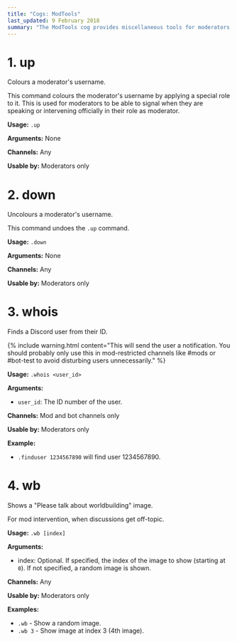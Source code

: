```yaml
---
title: "Cogs: ModTools"
last_updated: 9 February 2018
summary: "The ModTools cog provides miscellaneous tools for moderators."
---
```


# 1. up

Colours a moderator's username.

This command colours the moderator's username by applying a special role to it. This is used for moderators to be able to signal when they are speaking or intervening officially in their role as moderator.

**Usage:** `.up`

**Arguments:** None

**Channels:** Any

**Usable by:** Moderators only

# 2. down

Uncolours a moderator's username.

This command undoes the `.up` command.

**Usage:** `.down`

**Arguments:** None

**Channels:** Any

**Usable by:** Moderators only

# 3. whois

Finds a Discord user from their ID.

{% include warning.html content="This will send the user a notification. You should probably only use this in mod-restricted channels like #mods or #bot-test to avoid disturbing users unnecessarily." %}

**Usage:** `.whois <user_id>`

**Arguments:**
* `user_id`: The ID number of the user.

**Channels:** Mod and bot channels only

**Usable by:** Moderators only

**Example:**
* `.finduser 1234567890` will find user 1234567890.

# 4. wb

Shows a "Please talk about worldbuilding" image.
        
For mod intervention, when discussions get off-topic.

**Usage:** `.wb [index]`
        
**Arguments:**
* index: Optional. If specified, the index of the image to show (starting at `0`). If not specified, a random image is shown.

**Channels:** Any

**Usable by:** Moderators only

**Examples:**
* `.wb` - Show a random image.
* `.wb 3` - Show image at index 3 (4th image).

